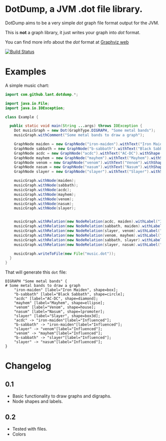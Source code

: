 # DotDump, a JVM .dot file library. 

DotDump aims to be a very simple *dot* graph file format output for the JVM. 

This is **not** a graph library, it just writes your graph into *dot* format. 

You can find more info about the *dot* format at [Graphviz web](http://www.graphviz.org)


[![Build Status](https://travis-ci.org/lant/dotdump.svg?branch=master)](https://travis-ci.org/lant/dotdump)

# Examples

A simple music chart: 

```java
import com.github.lant.dotdump.*;

import java.io.File;
import java.io.IOException;

class Example {

  public static void main(String ...args) throws IOException {
    Dot musicGraph = new Dot(GraphType.DIGRAPH, "Some metal bands");
    musicGraph.withComment("Some metal bands to draw a graph");

    GraphNode maiden = new GraphNode("iron-maiden").withText("Iron Maiden").withShape(NodeShapes.box);
    GraphNode sabbath = new GraphNode("b-sabbath").withText("Black Sabbath").withShape(NodeShapes.circle);
    GraphNode acdc = new GraphNode("acdc").withText("AC-DC").withShape(NodeShapes.diamond);
    GraphNode mayhem = new GraphNode("mayhem").withText("Mayhem").withShape(NodeShapes.ellipse);
    GraphNode venom = new GraphNode("venom").withText("Venom").withShape(NodeShapes.house);
    GraphNode nasum = new GraphNode("nasum").withText("Nasum").withShape(NodeShapes.lpromoter);
    GraphNode slayer = new GraphNode("slayer").withText("Slayer").withShape(NodeShapes.box3d);

    musicGraph.withNode(maiden);
    musicGraph.withNode(sabbath);
    musicGraph.withNode(acdc);
    musicGraph.withNode(mayhem);
    musicGraph.withNode(venom);
    musicGraph.withNode(nasum);
    musicGraph.withNode(slayer);


    musicGraph.withRelation(new NodeRelation(acdc, maiden).withLabel("Influenced"));
    musicGraph.withRelation(new NodeRelation(sabbath, maiden).withLabel("Influenced"));
    musicGraph.withRelation(new NodeRelation(slayer, venom).withLabel("Influenced"));
    musicGraph.withRelation(new NodeRelation(venom, mayhem).withLabel("Influenced"));
    musicGraph.withRelation(new NodeRelation(sabbath, slayer).withLabel("Influenced"));
    musicGraph.withRelation(new NodeRelation(slayer, nasum).withLabel("Influenced"));

    musicGraph.writeToFile(new File("music.dot"));
  }
}

```

That will generate this `dot` file: 

```
DIGRAPH "Some metal bands" {
# Some metal bands to draw a graph
	"iron-maiden" [label="Iron Maiden", shape=box];
	"b-sabbath" [label="Black Sabbath", shape=circle];
	"acdc" [label="AC-DC", shape=diamond];
	"mayhem" [label="Mayhem", shape=ellipse];
	"venom" [label="Venom", shape=house];
	"nasum" [label="Nasum", shape=lpromoter];
	"slayer" [label="Slayer", shape=box3d];
	"acdc" -> "iron-maiden"[label="Influenced"];
	"b-sabbath" -> "iron-maiden"[label="Influenced"];
	"slayer" -> "venom"[label="Influenced"];
	"venom" -> "mayhem"[label="Influenced"];
	"b-sabbath" -> "slayer"[label="Influenced"];
	"slayer" -> "nasum"[label="Influenced"];
}
```

# Changelog
## 0.1
* Basic functionality to draw graphs and digraphs. 
* Node shapes and labels. 

## 0.2
* Tested with files. 
* Colors
